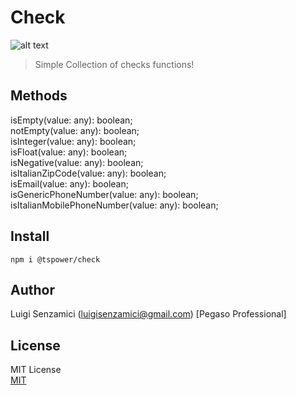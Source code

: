 # Check

![alt text](https://ppbusinessproject.visualstudio.com/TSPowerOne/_apis/build/status/TsPowerOne.Check?branchName=master)

> Simple Collection of checks functions!

## Methods
isEmpty(value: any): boolean;  
notEmpty(value: any): boolean;  
isInteger(value: any): boolean;  
isFloat(value: any): boolean;  
isNegative(value: any): boolean;  
isItalianZipCode(value: any): boolean;  
isEmail(value: any): boolean;  
isGenericPhoneNumber(value: any): boolean;  
isItalianMobilePhoneNumber(value: any): boolean;

## Install
`npm i @tspower/check`


## Author
Luigi Senzamici (luigisenzamici@gmail.com) [Pegaso Professional]

## License
MIT License  
[MIT](http://opensource.org/licenses/MIT)


